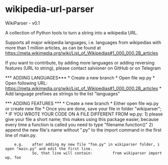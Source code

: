 # wikipedia-url-parser

WikiParser - v0.1

A collection of Python tools to turn a string into a wikipedia URL.

Supports all major wikipedia languages, i.e. languages from wikipedias
with more than 1 million articles, as can be found at
https://meta.wikimedia.org/wiki/List_of_Wikipedias#1_000_000.2B_articles

If you want to contribute, by adding more languages or adding reversing features (URL to string), please contact salvioner on GitHub or on Telegram

*** ADDING LANGUAGES***
	* Create a new branch
	* Open file wp.py
	* Open following URL: https://meta.wikimedia.org/wiki/List_of_Wikipedias#1_000_000.2B_articles
	* Add language prefixes as strings to the list "languages"
 
 *** ADDING FEATURES ***
	* Create a new branch
	* Either open file wp.py or create new file
	* Once you are done, save your file in folder "wikiparser";
	* IF YOU WROTE YOUR CODE ON A FILE DIFFERENT FROM wp.py:
		1) please give your file a short name; this makes using this package easier, because every time a function is called you need to type "filename.function()"
		2) append the new file's name without ".py" to the import command in the first line of main.py.
		
		e.g.	after adding my new file "foo.py" in wikiparser folder, i open "main.py" and edit the first line.
				So, that line will contain:			from wikiparser import wp, foo
